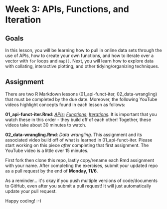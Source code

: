 # Week 3: APIs, Functions, and Iteration

## **Goals**

In this lesson, you will be learning how to pull in online data sets through the use of APIs, how to create your own functions, and how to iterate over a vector with `for` loops and `map()`. Next, you will learn how to explore data with collating, interactive plotting, and other tidying/organizing techniques.

## **Assignment**

There are two R Markdown lessons (01_api-funct-iter, 02_data-wrangling) that must be completed by the due date. Moreover, the following YouTube videos highlight concepts found in each lesson as follows:

**01_api-funct-iter.Rmd**: [*APIs*](https://www.youtube.com/watch?v=gmF6vknRVXY); [*Functions*](https://www.youtube.com/watch?v=27XHmQY3vTI); [*Iterations*](https://www.youtube.com/watch?v=g_BUkIqtuUQ&t=234s)*.* It is important that you watch these in this order - they build off of each other! Together, these videos take about 30 minutes to watch.

**02_data-wrangling.Rmd**: *Data wrangling.* This assignment and its associated video build off of what is learned in 01_api-funct-iter. Please start working on this piece *after* completing that first assignment. The YouTube video is a little over 15 minutes.

First fork then clone this repo, lastly copy/rename each Rmd assignment with your name. After completing the exercises, submit your updated repo as a pull request by the end of **Monday, 11/6**.

As a reminder... it's okay if you push multiple versions of code/documents to GitHub, even after you submit a pull request! It will just automatically update your pull request.

Happy coding! :-)
